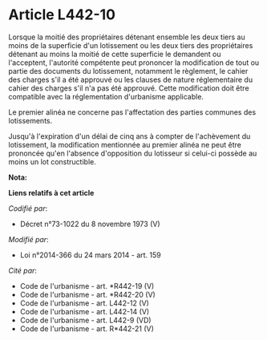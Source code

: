 # Article L442-10

Lorsque la moitié des propriétaires détenant ensemble les deux tiers au moins de la superficie d'un lotissement ou les deux
tiers des propriétaires détenant au moins la moitié de cette superficie le demandent ou l'acceptent, l'autorité compétente
peut prononcer la modification de tout ou partie des documents du lotissement, notamment le règlement, le cahier des charges
s'il a été approuvé ou les clauses de nature réglementaire du cahier des charges s'il n'a pas été approuvé. Cette
modification doit être compatible avec la réglementation d'urbanisme applicable. 

Le premier alinéa ne concerne pas l'affectation des parties communes des lotissements. 

Jusqu'à l'expiration d'un délai de cinq ans à compter de l'achèvement du lotissement, la modification mentionnée au premier
alinéa ne peut être prononcée qu'en l'absence d'opposition du lotisseur si celui-ci possède au moins un lot constructible.

**Nota:**



**Liens relatifs à cet article**

_Codifié par_:

  - Décret n°73-1022 du 8 novembre 1973  (V)

_Modifié par_:

  - Loi n°2014-366 du 24 mars 2014 - art. 159

_Cité par_:

  - Code de l'urbanisme - art. *R442-19 (V)
  - Code de l'urbanisme - art. *R442-20 (V)
  - Code de l'urbanisme - art. L442-12 (V)
  - Code de l'urbanisme - art. L442-14 (V)
  - Code de l'urbanisme - art. L442-9 (VD)
  - Code de l'urbanisme - art. R*442-21 (V)
